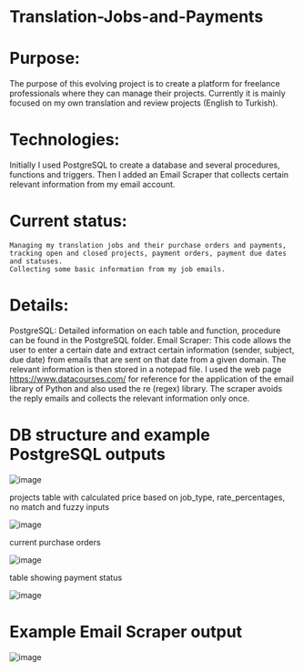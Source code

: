 # Translation-Jobs-and-Payments
  # Purpose:
  The purpose of this evolving project is to create a platform for freelance professionals where they can manage their projects. Currently it is mainly focused on my own translation and review projects (English to Turkish).

  # Technologies:
  Initially I used PostgreSQL to create a database and several procedures, functions and triggers. Then I added an Email Scraper that collects certain relevant information from my email account.

  # Current status:
    Managing my translation jobs and their purchase orders and payments, tracking open and closed projects, payment orders, payment due dates and statuses.
    Collecting some basic information from my job emails.

  # Details: 
  PostgreSQL: Detailed information on each table and function, procedure can be found in the PostgreSQL folder.
  Email Scraper: This code allows the user to enter a certain date and extract certain information (sender, subject, due date) from emails that are sent on that date from a given domain. The relevant information is then stored in a notepad file. I used the web page https://www.datacourses.com/ for reference for the application of the email library of Python and also used the re (regex) library. The scraper avoids the reply emails and collects the relevant information only once.

  # DB structure and example PostgreSQL outputs

 ![image](https://github.com/Polishko/Translation-Jobs-and-Payments/assets/119063181/ec59ae04-c6a2-4e6e-9aa0-99ed28375da5)
    
  projects table with calculated price based on job_type, rate_percentages, no match and fuzzy inputs 
    
  ![image](https://github.com/Polishko/Translation-Jobs-and-Payments/assets/119063181/3725e773-433a-490e-8122-5c0dd9ae2f39)
    
  current purchase orders
  
  ![image](https://github.com/Polishko/Translation-Jobs-and-Payments/assets/119063181/e4ab53a0-0aa8-4f3d-8c45-499f6de3019d)
    
  table showing payment status
    
  ![image](https://github.com/Polishko/Translation-Jobs-and-Payments/assets/119063181/061490a4-a10f-4433-afe9-6c185f1e72a8)
 
  # Example Email Scraper output

  ![image](https://github.com/Polishko/Translation-Jobs-and-Payments/assets/119063181/0c5ca198-06ad-4962-aad1-c22f26375127)







